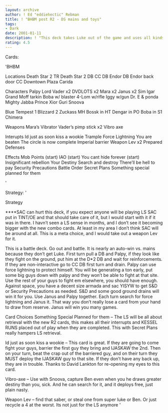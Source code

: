 ```yaml
---
layout: archive
author: ! Ed "eddiehectic" Rebman
title: ! "BHBM post R2 - DS mains and toys"
tags:
- Dark
date: 2001-01-11
description: ! "This deck takes Luke out of the game and uses all kinds of powerful characters and starships to lay beats on the LS.  Post R2"
rating: 4.5
---
```

Cards: 

'BHBM

Locations
Death Star 2 TR
Death Star 2 DB
CC DB
Endor DB
Endor back door
CC Downtown Plaza
Carida


Characters
Palpy
Lord Vader x2
DVDLOTS x2
Mara x2
Janus x2
Sim
Igar
Grand Moff tarkin
Boba w/ blaster
4-Lom w/rifle
Iggy w/gun
Dr. E & ponda
Mighty Jabba
Prince Xior
Guri
Snoova

Blue
Tempest 1
Blizzard 2
Zuckass MH
Bossk in HT
Dengar in PO
Boba in S1
Chimera

Weapons
Mara&#8217;s Vibrator
Vader&#8217;s pimp stick x2
Vibro axe

Interupts
Id just as soon kiss a wookie
Trample
Force Lightning
You are beaten
The circle is now complete
Imperial barrier
Weapon Lev x2
Prepared Defenses


Effects
Mob Points (start)
IAO (start)
You cant hide forever (start)
Insignificant rebellion
Your Destiny
Search and destroy
There&#8217;ll be hell to pay
Security Precautions
Battle Order
Secret Plans
Something special planned for them


'

Strategy: '

Strategy

****SAC can hurt this deck, if you expect anyone will be playing LS SAC put in TINT/OE and that should take care of it, but I would start with it if it was in there.  I havn&#8217;t seen a LS sense in months, and I don&#8217;t see it becoming bigger with the new combo cards.  At least in my area I don&#8217;t think SAC will be around at all.  This is a meta choice, and I would take out a weapon Lev for it.

This is a battle deck.	Go out and battle.  It is nearly an auto-win vs. mains because they don&#8217;t get Luke.  First turn pull a DB and Palpy, if they look like they fight on the ground, put him at the D*2 DB and wait for reinforcements.  If they are non-interactive go to CC DB first turn and drain.  Palpy can use force lightning to protect himself.  You will be generating a ton early, put some big guys down with palpy and they won&#8217;t be able to fight at that site.	Use the rest of your guys to fight em elsewhere, you should have enough.  Against space, you have a decent size armada and sac YISYW to get S&D or Security Precautions as needed.	S&D and some good ground drains will win it for you.  Use Janus and Palpy together.  Each turn search for force lightning and Janus it.  That way you don&#8217;t really lose a card from your hand to draw from reserve.  Janus will win you many games.

Card Choices
Something Special Planned for them &#8211; The LS will be all about retrieval with the new R2 cards, this makes all their interrupts and KESSEL RUNS placed out of play when they are completed.  This with Secret Plans really hampers LS retrieval.

Id just as soon kiss a wookie &#8211; This card is great.  If they are going to come fight your guys, barrier the first guy they bring and IJASKAW the 2nd.   Then on your turn, beat the crap out of the barriered guy, and on their turn they MUST deploy the IJASKAW guy to that site.  If they don&#8217;t have any back up, they are in trouble.  Thanks to David Lankton for re-opening my eyes to this card.

Vibro-axe &#8211; Use with Snoova, capture Ben even when you he draws greater destiny than you, sick.  And he can search for it, and it deploys free, just plain nasty.

Weapon Lev &#8211; find that saber, or steal one from super luke or Ben.   Or just recycle a 4 at the worst.   Its not just for the LS anymore
'